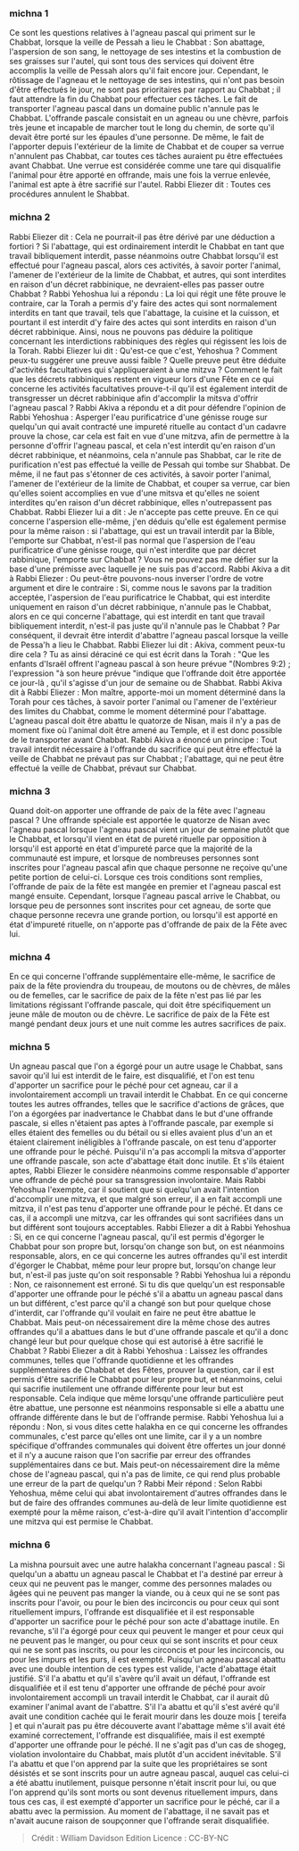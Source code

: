 
### michna 1
Ce sont les questions relatives à l'agneau pascal qui priment sur le Chabbat, lorsque la veille de Pessah a lieu le Chabbat : Son abattage, l'aspersion de son sang, le nettoyage de ses intestins et la combustion de ses graisses sur l'autel, qui sont tous des services qui doivent être accomplis la veille de Pessah alors qu'il fait encore jour. Cependant, le rôtissage de l'agneau et le nettoyage de ses intestins, qui n'ont pas besoin d'être effectués le jour, ne sont pas prioritaires par rapport au Chabbat ; il faut attendre la fin du Chabbat pour effectuer ces tâches. Le fait de transporter l'agneau pascal dans un domaine public n'annule pas le Chabbat. L'offrande pascale consistait en un agneau ou une chèvre, parfois très jeune et incapable de marcher tout le long du chemin, de sorte qu'il devait être porté sur les épaules d'une personne. De même, le fait de l'apporter depuis l'extérieur de la limite de Chabbat et de couper sa verrue n'annulent pas Chabbat, car toutes ces tâches auraient pu être effectuées avant Chabbat. Une verrue est considérée comme une tare qui disqualifie l'animal pour être apporté en offrande, mais une fois la verrue enlevée, l'animal est apte à être sacrifié sur l'autel. Rabbi Eliezer dit : Toutes ces procédures annulent le Shabbat.

### michna 2
Rabbi Eliezer dit : Cela ne pourrait-il pas être dérivé par une déduction a fortiori ? Si l'abattage, qui est ordinairement interdit le Chabbat en tant que travail bibliquement interdit, passe néanmoins outre Chabbat lorsqu'il est effectué pour l'agneau pascal, alors ces activités, à savoir porter l'animal, l'amener de l'extérieur de la limite de Chabbat, et autres, qui sont interdites en raison d'un décret rabbinique, ne devraient-elles pas passer outre Chabbat ? Rabbi Yehoshua lui a répondu : La loi qui régit une fête prouve le contraire, car la Torah a permis d'y faire des actes qui sont normalement interdits en tant que travail, tels que l'abattage, la cuisine et la cuisson, et pourtant il est interdit d'y faire des actes qui sont interdits en raison d'un décret rabbinique. Ainsi, nous ne pouvons pas déduire la politique concernant les interdictions rabbiniques des règles qui régissent les lois de la Torah. Rabbi Eliezer lui dit : Qu'est-ce que c'est, Yehoshua ? Comment peux-tu suggérer une preuve aussi faible ? Quelle preuve peut être déduite d'activités facultatives qui s'appliqueraient à une mitzva ? Comment le fait que les décrets rabbiniques restent en vigueur lors d'une Fête en ce qui concerne les activités facultatives prouve-t-il qu'il est également interdit de transgresser un décret rabbinique afin d'accomplir la mitsva d'offrir l'agneau pascal ? Rabbi Akiva a répondu et a dit pour défendre l'opinion de Rabbi Yehoshua : Asperger l'eau purificatrice d'une génisse rouge sur quelqu'un qui avait contracté une impureté rituelle au contact d'un cadavre prouve la chose, car cela est fait en vue d'une mitzva, afin de permettre à la personne d'offrir l'agneau pascal, et cela n'est interdit qu'en raison d'un décret rabbinique, et néanmoins, cela n'annule pas Shabbat, car le rite de purification n'est pas effectué la veille de Pessah qui tombe sur Shabbat. De même, il ne faut pas s'étonner de ces activités, à savoir porter l'animal, l'amener de l'extérieur de la limite de Chabbat, et couper sa verrue, car bien qu'elles soient accomplies en vue d'une mitsva et qu'elles ne soient interdites qu'en raison d'un décret rabbinique, elles n'outrepassent pas Chabbat. Rabbi Eliezer lui a dit : Je n'accepte pas cette preuve. En ce qui concerne l'aspersion elle-même, j'en déduis qu'elle est également permise pour la même raison : si l'abattage, qui est un travail interdit par la Bible, l'emporte sur Chabbat, n'est-il pas normal que l'aspersion de l'eau purificatrice d'une génisse rouge, qui n'est interdite que par décret rabbinique, l'emporte sur Chabbat ? Vous ne pouvez pas me défier sur la base d'une prémisse avec laquelle je ne suis pas d'accord. Rabbi Akiva a dit à Rabbi Eliezer : Ou peut-être pouvons-nous inverser l'ordre de votre argument et dire le contraire : Si, comme nous le savons par la tradition acceptée, l'aspersion de l'eau purificatrice le Chabbat, qui est interdite uniquement en raison d'un décret rabbinique, n'annule pas le Chabbat, alors en ce qui concerne l'abattage, qui est interdit en tant que travail bibliquement interdit, n'est-il pas juste qu'il n'annule pas le Chabbat ? Par conséquent, il devrait être interdit d'abattre l'agneau pascal lorsque la veille de Pessa'h a lieu le Chabbat. Rabbi Eliezer lui dit : Akiva, comment peux-tu dire cela ? Tu as ainsi déraciné ce qui est écrit dans la Torah : "Que les enfants d'Israël offrent l'agneau pascal à son heure prévue "(Nombres 9:2) ; l'expression "à son heure prévue "indique que l'offrande doit être apportée ce jour-là , qu'il s'agisse d'un jour de semaine ou de Shabbat. Rabbi Akiva dit à Rabbi Eliezer : Mon maître, apporte-moi un moment déterminé dans la Torah pour ces tâches, à savoir porter l'animal ou l'amener de l'extérieur des limites du Chabbat, comme le moment déterminé pour l'abattage. L'agneau pascal doit être abattu le quatorze de Nisan, mais il n'y a pas de moment fixe où l'animal doit être amené au Temple, et il est donc possible de le transporter avant Chabbat. Rabbi Akiva a énoncé un principe : Tout travail interdit nécessaire à l'offrande du sacrifice qui peut être effectué la veille de Chabbat ne prévaut pas sur Chabbat ; l'abattage, qui ne peut être effectué la veille de Chabbat, prévaut sur Chabbat.

### michna 3
Quand doit-on apporter une offrande de paix de la fête avec l'agneau pascal ? Une offrande spéciale est apportée le quatorze de Nisan avec l'agneau pascal lorsque l'agneau pascal vient un jour de semaine plutôt que le Chabbat, et lorsqu'il vient en état de pureté rituelle par opposition à lorsqu'il est apporté en état d'impureté parce que la majorité de la communauté est impure, et lorsque de nombreuses personnes sont inscrites pour l'agneau pascal afin que chaque personne ne reçoive qu'une petite portion de celui-ci. Lorsque ces trois conditions sont remplies, l'offrande de paix de la fête est mangée en premier et l'agneau pascal est mangé ensuite. Cependant, lorsque l'agneau pascal arrive le Chabbat, ou lorsque peu de personnes sont inscrites pour cet agneau, de sorte que chaque personne recevra une grande portion, ou lorsqu'il est apporté en état d'impureté rituelle, on n'apporte pas d'offrande de paix de la Fête avec lui.

### michna 4
En ce qui concerne l'offrande supplémentaire elle-même, le sacrifice de paix de la fête proviendra du troupeau, de moutons ou de chèvres, de mâles ou de femelles, car le sacrifice de paix de la fête n'est pas lié par les limitations régissant l'offrande pascale, qui doit être spécifiquement un jeune mâle de mouton ou de chèvre. Le sacrifice de paix de la Fête est mangé pendant deux jours et une nuit comme les autres sacrifices de paix.

### michna 5
Un agneau pascal que l'on a égorgé pour un autre usage le Chabbat, sans savoir qu'il lui est interdit de le faire, est disqualifié, et l'on est tenu d'apporter un sacrifice pour le péché pour cet agneau, car il a involontairement accompli un travail interdit le Chabbat. En ce qui concerne toutes les autres offrandes, telles que le sacrifice d'actions de grâces, que l'on a égorgées par inadvertance le Chabbat dans le but d'une offrande pascale, si elles n'étaient pas aptes à l'offrande pascale, par exemple si elles étaient des femelles ou du bétail ou si elles avaient plus d'un an et étaient clairement inéligibles à l'offrande pascale, on est tenu d'apporter une offrande pour le péché. Puisqu'il n'a pas accompli la mitsva d'apporter une offrande pascale, son acte d'abattage était donc inutile. Et s'ils étaient aptes, Rabbi Eliezer le considère néanmoins comme responsable d'apporter une offrande de péché pour sa transgression involontaire. Mais Rabbi Yehoshua l'exempte, car il soutient que si quelqu'un avait l'intention d'accomplir une mitzva, et que malgré son erreur, il a en fait accompli une mitzva, il n'est pas tenu d'apporter une offrande pour le péché. Et dans ce cas, il a accompli une mitzva, car les offrandes qui sont sacrifiées dans un but différent sont toujours acceptables. Rabbi Eliezer a dit à Rabbi Yehoshua : Si, en ce qui concerne l'agneau pascal, qu'il est permis d'égorger le Chabbat pour son propre but, lorsqu'on change son but, on est néanmoins responsable, alors, en ce qui concerne les autres offrandes qu'il est interdit d'égorger le Chabbat, même pour leur propre but, lorsqu'on change leur but, n'est-il pas juste qu'on soit responsable ? Rabbi Yehoshua lui a répondu : Non, ce raisonnement est erroné. Si tu dis que quelqu'un est responsable d'apporter une offrande pour le péché s'il a abattu un agneau pascal dans un but différent, c'est parce qu'il a changé son but pour quelque chose d'interdit, car l'offrande qu'il voulait en faire ne peut être abattue le Chabbat. Mais peut-on nécessairement dire la même chose des autres offrandes qu'il a abattues dans le but d'une offrande pascale et qu'il a donc changé leur but pour quelque chose qui est autorisé à être sacrifié le Chabbat ? Rabbi Eliezer a dit à Rabbi Yehoshua : Laissez les offrandes communes, telles que l'offrande quotidienne et les offrandes supplémentaires de Chabbat et des Fêtes, prouver la question, car il est permis d'être sacrifié le Chabbat pour leur propre but, et néanmoins, celui qui sacrifie inutilement une offrande différente pour leur but est responsable. Cela indique que même lorsqu'une offrande particulière peut être abattue, une personne est néanmoins responsable si elle a abattu une offrande différente dans le but de l'offrande permise. Rabbi Yehoshua lui a répondu : Non, si vous dites cette halakha en ce qui concerne les offrandes communales, c'est parce qu'elles ont une limite, car il y a un nombre spécifique d'offrandes communales qui doivent être offertes un jour donné et il n'y a aucune raison que l'on sacrifie par erreur des offrandes supplémentaires dans ce but. Mais peut-on nécessairement dire la même chose de l'agneau pascal, qui n'a pas de limite, ce qui rend plus probable une erreur de la part de quelqu'un ? Rabbi Meir répond : Selon Rabbi Yehoshua, même celui qui abat involontairement d'autres offrandes dans le but de faire des offrandes communes au-delà de leur limite quotidienne est exempté pour la même raison, c'est-à-dire qu'il avait l'intention d'accomplir une mitzva qui est permise le Chabbat.

### michna 6
La mishna poursuit avec une autre halakha concernant l'agneau pascal : Si quelqu'un a abattu un agneau pascal le Chabbat et l'a destiné par erreur à ceux qui ne peuvent pas le manger, comme des personnes malades ou âgées qui ne peuvent pas manger la viande, ou à ceux qui ne se sont pas inscrits pour l'avoir, ou pour le bien des incirconcis ou pour ceux qui sont rituellement impurs, l'offrande est disqualifiée et il est responsable d'apporter un sacrifice pour le péché pour son acte d'abattage inutile. En revanche, s'il l'a égorgé pour ceux qui peuvent le manger et pour ceux qui ne peuvent pas le manger, ou pour ceux qui se sont inscrits et pour ceux qui ne se sont pas inscrits, ou pour les circoncis et pour les incirconcis, ou pour les impurs et les purs, il est exempté. Puisqu'un agneau pascal abattu avec une double intention de ces types est valide, l'acte d'abattage était justifié. S'il l'a abattu et qu'il s'avère qu'il avait un défaut, l'offrande est disqualifiée et il est tenu d'apporter une offrande de péché pour avoir involontairement accompli un travail interdit le Chabbat, car il aurait dû examiner l'animal avant de l'abattre. S'il l'a abattu et qu'il s'est avéré qu'il avait une condition cachée qui le ferait mourir dans les douze mois [ tereifa ] et qui n'aurait pas pu être découverte avant l'abattage même s'il avait été examiné correctement, l'offrande est disqualifiée, mais il est exempté d'apporter une offrande pour le péché. Il ne s'agit pas d'un cas de shogeg, violation involontaire du Chabbat, mais plutôt d'un accident inévitable. S'il l'a abattu et que l'on apprend par la suite que les propriétaires se sont désistés et se sont inscrits pour un autre agneau pascal, auquel cas celui-ci a été abattu inutilement, puisque personne n'était inscrit pour lui, ou que l'on apprend qu'ils sont morts ou sont devenus rituellement impurs, dans tous ces cas, il est exempté d'apporter un sacrifice pour le péché, car il a abattu avec la permission. Au moment de l'abattage, il ne savait pas et n'avait aucune raison de soupçonner que l'offrande serait disqualifiée.

>Crédit : William Davidson Edition
>Licence : CC-BY-NC